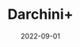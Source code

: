 ---
title: 'Darchini+'
date: '2022-09-01' 
metatag: '' 
inventory: '0' 
draft: false 
# meta description 
shortDescripton: ''
description: 'Spices'
longdescription: ''
featured: False
# product Price
price: '50.0'
# Product Short Description
shortDescription: ''
productID: '0E3A728D-1529-ED11-9968-005056B3A416'
type: 'products'
category: 'Spices' 
thumnailproduct: 'https://aminsaddiquidawakhana.eralive.net/images/products/0E3A728D-1529-ED11-9968-005056B3A4161.png' 
images:
  - image: 'images/products/0E3A728D-1529-ED11-9968-005056B3A4161.png'  
Variants:
---